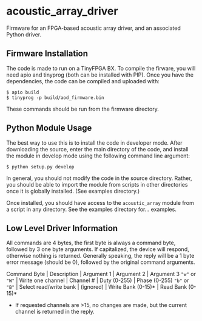 # acoustic_array_driver

Firmware for an FPGA-based acoustic array driver, and an associated Python
driver.

## Firmware Installation

The code is made to run on a TinyFPGA BX.
To compile the firware, you will need apio and tinyprog (both can be installed
    with PIP).
Once you have the dependencies, the code can be compiled and uploaded with:

```shell
$ apio build
$ tinyprog -p build/aod_firmware.bin
```

These commands should be run from the firmware directory.

## Python Module Usage

The best way to use this is to install the code in developer mode.
After downloading the source, enter the main directory of the code, and install
the module in develop mode using the following command line argument:

```shell
$ python setup.py develop
```

In general, you should not modify the code in the source directory.  Rather,
you should be able to import the module from scripts in other directories
once it is globally installed.  (See examples directory.)

Once installed, you should have access to the `acoustic_array` module from a
script in any directory.  See the examples directory for... examples.

## Low Level Driver Information

All commands are 4 bytes, the first byte is always a command byte, followed by 3 one byte arguments.
If capitalized, the device will respond, otherwise nothing is returned.
Generally speaking, the reply will be a 1 byte error message (should be 0),
followed by the original command arguments.

Command Byte | Description | Argument 1 | Argument 2 | Argument 3
`"w"` or `"W"` | Write one channel | Channel # | Duty (0-255) | Phase (0-255)
`"b"` or `"B"` | Select read/write bank | (ignored) | Write Bank (0-15)* | Read Bank (0-15)*
<!-- `"s"` or `"S"` | Swap Output Channels | Physical Channel (0-15) |  Virtual Channel on Odd Pins (0-15)* | Virtual Channel on Even Pins (0-15)* -->

* If requested channels are >15, no changes are made, but the current channel
is returned in the reply.
